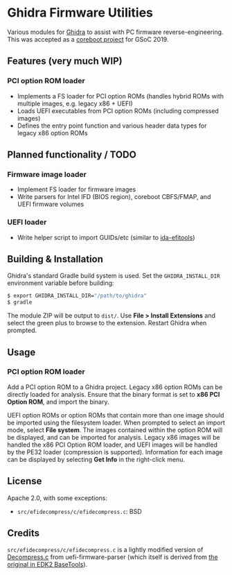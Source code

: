 Ghidra Firmware Utilities
=========================

Various modules for [Ghidra][1] to assist with PC firmware reverse-engineering.
This was accepted as a [coreboot project][2] for GSoC 2019.

## Features (very much WIP)
### PCI option ROM loader
 - Implements a FS loader for PCI option ROMs (handles hybrid ROMs with
   multiple images, e.g. legacy x86 + UEFI)
 - Loads UEFI executables from PCI option ROMs (including compressed images)
 - Defines the entry point function and various header data types for legacy
   x86 option ROMs

## Planned functionality / TODO
### Firmware image loader
 - Implement FS loader for firmware images
 - Write parsers for Intel IFD (BIOS region), coreboot CBFS/FMAP, and UEFI
   firmware volumes

### UEFI loader
 - Write helper script to import GUIDs/etc (similar to [ida-efitools][3])

## Building & Installation

Ghidra's standard Gradle build system is used. Set the `GHIDRA_INSTALL_DIR`
environment variable before building:

```bash
$ export GHIDRA_INSTALL_DIR="/path/to/ghidra"
$ gradle
```

The module ZIP will be output to `dist/`. Use **File > Install Extensions** and
select the green plus to browse to the extension. Restart Ghidra when prompted.

## Usage
### PCI option ROM loader
Add a PCI option ROM to a Ghidra project. Legacy x86 option ROMs can be
directly loaded for analysis. Ensure that the binary format is set to
**x86 PCI Option ROM**, and import the binary.

UEFI option ROMs or option ROMs that contain more than one image should be
imported using the filesystem loader. When prompted to select an import mode,
select **File system**. The images contained within the option ROM will be
displayed, and can be imported for analysis. Legacy x86 images will be handled
the x86 PCI Option ROM loader, and UEFI images will be handled by the PE32
loader (compression is supported). Information for each image can be displayed
by selecting **Get Info** in the right-click menu.

## License
Apache 2.0, with some exceptions:

 - `src/efidecompress/c/efidecompress.c`: BSD

## Credits
`src/efidecompress/c/efidecompress.c` is a lightly modified version of
[Decompress.c][4] from uefi-firmware-parser (which itself is derived from
[the original in EDK2 BaseTools][5]).

[1]: https://ghidra-sre.org/
[2]: https://summerofcode.withgoogle.com/projects/#6413737605464064
[3]: https://github.com/danse-macabre/ida-efitools
[4]: https://github.com/theopolis/uefi-firmware-parser/blob/21106baf019db9dcd046a3c01ee7b32212de45a5/uefi_firmware/compression/Tiano/Decompress.c
[5]: https://github.com/tianocore/edk2/blob/2e351cbe8e190271b3716284fc1076551d005472/BaseTools/Source/C/Common/Decompress.c
